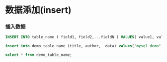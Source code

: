 # 数据添加(insert)
### 插入数据
```sql
INSERT INTO table_name ( field1, field2,...fieldN ) VALUES( value1, value2,...valueN );
```
```sql
insert into demo_table_name (title, author, _data) values("mysql_demo", "mysql教程", NOW());
```
```sql
select * from demo_table_name;
```